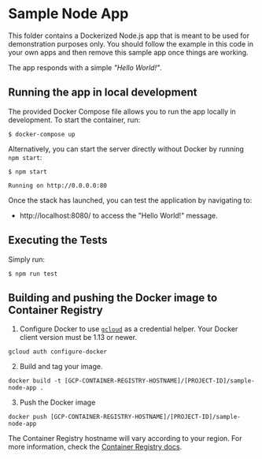 # Sample Node App

This folder contains a Dockerized Node.js app that is meant to be used for demonstration
purposes only. You should follow the example in this code in your own apps and
then remove this sample app once things are working.

The app responds with a simple _"Hello World!"_.

## Running the app in local development

The provided Docker Compose file allows you to run the app locally in development. To start the container, run:

```
$ docker-compose up
```

Alternatively, you can start the server directly without Docker by running `npm start`:

```
$ npm start

Running on http://0.0.0.0:80
```

Once the stack has launched, you can test the application by navigating to:

- http://localhost:8080/ to access the "Hello World!" message.

## Executing the Tests

Simply run:

```
$ npm run test
```

## Building and pushing the Docker image to Container Registry

1. Configure Docker to use [`gcloud`][gcloud_install_docs] as a credential helper.
   Your Docker client version must be 1.13 or newer.

```
gcloud auth configure-docker
```

2. Build and tag your image.

```
docker build -t [GCP-CONTAINER-REGISTRY-HOSTNAME]/[PROJECT-ID]/sample-node-app .
```

3. Push the Docker image

```
docker push [GCP-CONTAINER-REGISTRY-HOSTNAME]/[PROJECT-ID]/sample-node-app
```

The Container Registry hostname will vary according to your region. For more
information, check the [Container Registry docs][cr_docs].

[gcloud_install_docs]: https://cloud.google.com/sdk/docs/
[node_js]: https://nodejs.org
[cr_docs]: https://cloud.google.com/container-registry/docs/pushing-and-pulling
